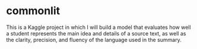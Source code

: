 # commonlit
This is a Kaggle project in which I will build a model that evaluates how well a student represents the main idea and details of a source text, as well as the clarity, precision, and fluency of the language used in the summary. 
